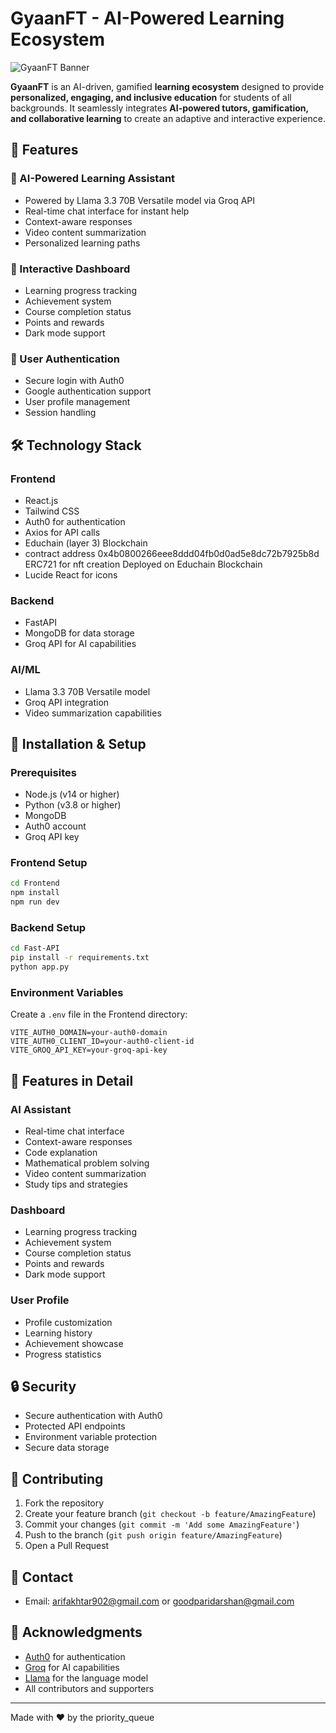 # GyaanFT - AI-Powered Learning Ecosystem

![GyaanFT Banner](https://github.com/arifakhtar51/ACE_4.0_Priority_Queue_GYAANFT/blob/main/public/Banner.png)

**GyaanFT** is an AI-driven, gamified **learning ecosystem** designed to provide **personalized, engaging, and inclusive education** for students of all backgrounds. It seamlessly integrates **AI-powered tutors, gamification, and collaborative learning** to create an adaptive and interactive experience.

## 🚀 Features

### 🔹 AI-Powered Learning Assistant
- Powered by Llama 3.3 70B Versatile model via Groq API
- Real-time chat interface for instant help
- Context-aware responses
- Video content summarization
- Personalized learning paths

### 🔹 Interactive Dashboard
- Learning progress tracking
- Achievement system
- Course completion status
- Points and rewards
- Dark mode support

### 🔹 User Authentication
- Secure login with Auth0
- Google authentication support
- User profile management
- Session handling

## 🛠️ Technology Stack

### Frontend
- React.js
- Tailwind CSS
- Auth0 for authentication
- Axios for API calls
- Educhain (layer 3) Blockchain 
- contract address 0x4b0800266eee8ddd04fb0d0ad5e8dc72b7925b8d
ERC721 for nft creation
Deployed on Educhain Blockchain
- Lucide React for icons

### Backend
- FastAPI
- MongoDB for data storage
- Groq API for AI capabilities

### AI/ML
- Llama 3.3 70B Versatile model
- Groq API integration
- Video summarization capabilities

## 🔧 Installation & Setup

### Prerequisites
- Node.js (v14 or higher)
- Python (v3.8 or higher)
- MongoDB
- Auth0 account
- Groq API key

### Frontend Setup
```bash
cd Frontend
npm install
npm run dev
```

### Backend Setup
```bash
cd Fast-API
pip install -r requirements.txt
python app.py
```

### Environment Variables
Create a `.env` file in the Frontend directory:
```env
VITE_AUTH0_DOMAIN=your-auth0-domain
VITE_AUTH0_CLIENT_ID=your-auth0-client-id
VITE_GROQ_API_KEY=your-groq-api-key
```

## 📱 Features in Detail

### AI Assistant
- Real-time chat interface
- Context-aware responses
- Code explanation
- Mathematical problem solving
- Video content summarization
- Study tips and strategies

### Dashboard
- Learning progress tracking
- Achievement system
- Course completion status
- Points and rewards
- Dark mode support

### User Profile
- Profile customization
- Learning history
- Achievement showcase
- Progress statistics

## 🔒 Security

- Secure authentication with Auth0
- Protected API endpoints
- Environment variable protection
- Secure data storage

## 🤝 Contributing

1. Fork the repository
2. Create your feature branch (`git checkout -b feature/AmazingFeature`)
3. Commit your changes (`git commit -m 'Add some AmazingFeature'`)
4. Push to the branch (`git push origin feature/AmazingFeature`)
5. Open a Pull Request

## 📧 Contact

- Email: arifakhtar902@gmail.com or goodparidarshan@gmail.com

## 🙏 Acknowledgments

- [Auth0](https://auth0.com) for authentication
- [Groq](https://groq.com) for AI capabilities
- [Llama](https://llama.ai) for the language model
- All contributors and supporters

---

Made with ❤️ by the priority_queue
